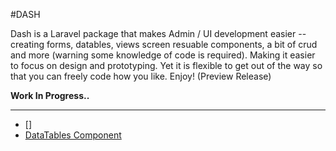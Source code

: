 #DASH

Dash is a Laravel package that makes Admin / UI development easier -- creating forms, datables, views screen resuable components, a bit of crud and more (warning some knowledge of code is required). Making it easier to focus on design and prototyping. Yet it is flexible to get out of the way so that you can freely code how you like. Enjoy! (Preview Release) 

__Work In Progress..__
____________________
- []
- [DataTables Component](/docs/datables.md)
